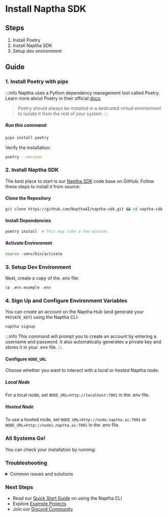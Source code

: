 # Install Naptha SDK

## Steps
1. Install Poetry
2. Install Naptha SDK
3. Setup dev environment

## Guide
### 1. Install Poetry with pipx
:::info
Naptha uses a Python dependency management tool called Poetry. Learn more about Poetry in their official [docs](https://python-poetry.org/docs).

> Poetry should always be installed in a dedicated virtual environment to isolate it from the rest of your system.
:::

##### Run this command:
```bash
pipx install poetry
```

Verify the installation:
```bash
poetry --version
```

### 2. Install Naptha SDK
The best place to start is our [Naptha SDK](https://github.com/NapthaAI/naptha-sdk) code base on GitHub. Follow these steps to install it from source:

#### Clone the Repository
```bash
git clone https://github.com/NapthaAI/naptha-sdk.git && cd naptha-sdk
```

#### Install Dependencies
```bash
poetry install  # This may take a few minutes
```

#### Activate Environment
```bash
source .venv/bin/activate
```

### 3. Setup Dev Environment
Next, create a copy of the .env file:

```bash
cp .env.example .env
```

### 4. Sign Up and Configure Environment Variables
You can create an account on the Naptha Hub (and generate your ```PRIVATE_KEY```) using the Naptha CLI:

```bash
naptha signup
```
:::info
This command will prompt you to create an account by entering a username and password. It also automatically generates a private key and stores it in your .env file.
:::


<!-- Copy the generated private key into your .env file:
```bash
PRIVATE_KEY=your_generated_key_here
NODE_URL=your_chosen_node_url
``` -->

#### Configure ```NODE_URL```
Choose whether you want to interact with a *local* or *hosted* Naptha node.

##### Local Node
For a local node, set ```NODE_URL=http://localhost:7001``` in the .env file.

##### Hosted Node
To use a hosted node, set ```NODE_URL=http://node.naptha.ai:7001``` or ```NODE_URL=http://node1.naptha.ai:7001``` in the .env file.

### All Systems Go!
You can check your installation by running:

### Troubleshooting

<details>
<summary>Common issues and solutions</summary>

1. **Poetry installation fails**
   ```bash
   python -m pip install --user pipx
   python -m pipx ensurepath
   ```

2. **Dependencies conflict**
   ```bash
   poetry env remove python
   poetry install --no-cache
   poetry env use python3.11
   ```

3. **Node connection issues**
   - Verify your internet connection
   - Check if the selected node is operational
   - Ensure your .env file is properly configured

</details>

### Next Steps
- Read our [Quick Start Guide](./NapthaCLI) on using the Naptha CLI
- Explore [Example Projects](../Examples/)
- Join our [Discord Community](https://naptha.ai/naptha-community)
